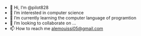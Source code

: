 - 👋 Hi, I’m @pilot828
- 👀 I’m interested in computer science 
- 🌱 I’m currently learning the computer language  of programtion
- 💞️ I’m looking to collaborate on ...
- 📫 How to reach me alemouissi05@gmail.com

<!---
pilot828/pilot828 is a ✨ special ✨ repository because its `README.md` (this file) appears on your GitHub profile.
You can click the Preview link to take a look at your changes.
--->
